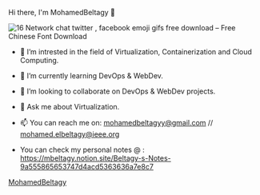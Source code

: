 Hi there, I'm MohamedBeltagy 👋


![16 Network chat twitter , facebook emoji gifs free download – Free Chinese Font Download](https://user-images.githubusercontent.com/25300381/151968382-ebb2c859-ac23-452c-976b-ccbdcbf3d15e.gif)

- 🔭 I’m intrested in the field of Virtualization, Containerization and Cloud Computing.
- 🌱 I’m currently learning DevOps & WebDev.
- 👯 I’m looking to collaborate on DevOps & WebDev projects.
- 💬 Ask me about Virtualization.
- 📫 You can reach me on: mohamedbeltagyy@gmail.com // mohamed.elbeltagy@ieee.org

- You can check my personal notes @ : https://mbeltagy.notion.site/Beltagy-s-Notes-9a555865653747d4acd5363636a7e8c7

[MohamedBeltagy](https://github.com/beltagyy)
